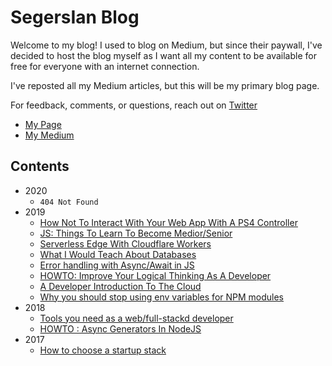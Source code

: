 # SegersIan Blog

Welcome to my blog! I used to blog on Medium, but since their paywall, I've decided to host the blog myself as I want all my content 
to be available for free for everyone with an internet connection.

I've reposted all my Medium articles, but this will be my primary blog page.

For feedback, comments, or questions, reach out on [Twitter](https://twitter.com/SegersIan)

* [My Page](https://segersian.com)
* [My Medium](https://medium.com/@segersian)

## Contents
* 2020
    * `404 Not Found`
* 2019
    * [How Not To Interact With Your Web App With A PS4 Controller](/2019/how-not-to-interact-with-your-web-app-with-a-ps4-controller.md)
    * [JS: Things To Learn To Become Medior/Senior](/2019/js-how-to-become-senior.md)
    * [Serverless Edge With Cloudflare Workers](/2019/serverless-edge-with-cloudflare-workers.md)
    * [What I Would Teach About Databases](/2019/teach-about-databases.md)
    * [Error handling with Async/Await in JS](/2019/error-handling-async-await.md)
    * [HOWTO: Improve Your Logical Thinking As A Developer](/2019/logical-thinking.md)
    * [A Developer Introduction To The Cloud](/2019/cloud-introduction.md)
    * [Why you should stop using env variables for NPM modules](/2019/why-no-env-variables-npm-modules.md)
* 2018
    * [Tools you need as a web/full-stackd developer](/2018/tools-for-full-stack.md)
    * [HOWTO : Async Generators In NodeJS](/2018/async-generators.md)
* 2017
    * [How to choose a startup stack](/2017/startup-stack.md)
